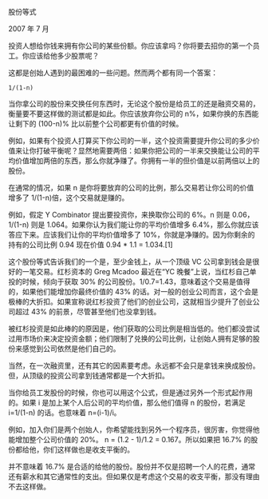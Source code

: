 股份等式

2007 年 7 月

投资人想给你钱来拥有你公司的某些份额。你应该拿吗？你将要去招你的第一个员工。你应该给他多少股票呢？

这都是创始人遇到的最困难的一些问题。然而两个都有同一个答案：

	1/(1-n)

当你拿公司的股份来交换任何东西时，无论这个股份是给员工的还是融资交易的，衡量要不要这样做的测试都是如此。你应该放弃你公司的 n%，如果你换的东西能让剩下的 (100-n)% 比以前整个公司都更有价值的时候。

例如，如果有个投资人打算买下你公司的一半，这个投资需要提升你公司的多少价值来让你打破平衡呢？显然地需要两倍：如果你把公司的一半来交换能让公司的平均价值增加两倍的东西，那么你就净赚了。你拥有一半的但价值是以前两倍以上的股份。

在通常的情况，如果 n 是你将要放弃的公司的比例，那么交易若让你公司的价值增多了 1/(1-n)倍，这个交易就是赚的。

例如，假定 Y Combinator 提出要投资你，来换取你公司的 6%。n 则是 0.06，1/(1-n) 则是 1.064。如果你认为我们能让你的平均价值增多 6.4%，那么你就应该答应下来。应该我们让你的平均价值增多了 10%，你就是净赚的。因为你剩余的持有的公司比例 0.94 现在价值 0.94 * 1.1 = 1.034.[1]

这个股份等式告诉我们的一个是，至少金钱上，从一个顶级 VC 公司拿到钱会是很好的一笔交易。红杉资本的 Greg Mcadoo 最近在“YC 晚餐”上说，当红杉自己单投的时候，倾向于获取 30% 的公司股份。1/0.7=1.43，意味着这个交易是值得的，如果他们能增加你最终价值的 43% 的话。对一般的创业公司而言，这个会是极棒的大折扣。如果宣称说红杉投资了他们的创业公司，这就相当少提升了创业公司超过 43% 的前景，尽管甚至他们也没拿到钱。

被红杉投资是如此棒的的原因是，他们获取的公司比例是相当低的。他们都没尝试过用市场价来决定投资金额；他们限制了兑换的公司比例，让创始人拥有足够的股份来感觉到公司依然是他们自己的。

当然，在一次融资里，还有其它的因素要考虑。永远都不会只是拿钱来换成股份。但，从顶级的投资公司拿到钱通常都是一个大折扣。

当你给员工发股份的时候，你也可以用这个公式，但是通过另外一个形式起作用的。如果 i 是加上某个人后公司的平均价值，那么他们值得 n 的股份，若满足 i=1/(1-n) 的话。也意味着 n=(i-1)/i。

例如，加入你们是两个创始人，你希望能找到另外一个程序员，很厉害，你觉得他能增加整个公司价值的 20%。 n = (1.2 - 1)/1.2 = 0.167。所以如果把 16.7% 的股份都给他，你们这样做也是收支平衡的。

并不意味着 16.7% 是合适的给他的股份。股份并不仅是招聘一个人的花费，通常还有薪水和其它通常性的支出。但如果仅是考虑这个交易的收支平衡，那没有理由不去这样做。

